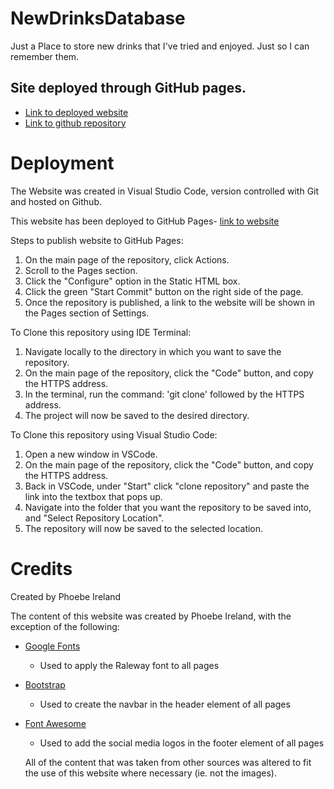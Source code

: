 # NewDrinksDatabase

Just a Place to store new drinks that I've tried and enjoyed. Just so I can remember them.

## Site deployed through GitHub pages.
* [Link to deployed website](https://phoebeireland.github.io/NewDrinksDatabase/)
* [Link to github repository](https://github.com/phoebeireland/NewDrinksDatabase)

# Deployment
The Website was created in Visual Studio Code, version controlled with Git and hosted on Github. 

This website has been deployed to GitHub Pages- [link to website](https://phoebeireland.github.io/NewDrinksDatabase/)

Steps to publish website to GitHub Pages:
1. On the main page of the repository, click Actions.
2. Scroll to the Pages section.
3. Click the "Configure" option in the Static HTML box. 
4. Click the green "Start Commit" button on the right side of the page.
5. Once the repository is published, a link to the website will be shown in the Pages section of Settings. 

To Clone this repository using IDE Terminal:
1. Navigate locally to the directory in which you want to save the repository.
2. On the main page of the repository, click the "Code" button, and copy the HTTPS address.
3. In the terminal, run the command: 'git clone' followed by the HTTPS address.
4. The project will now be saved to the desired directory. 

To Clone this repository using Visual Studio Code:
1. Open a new window in VSCode.
2. On the main page of the repository, click the "Code" button, and copy the HTTPS address.
3. Back in VSCode, under "Start" click "clone repository" and paste the link into the textbox that pops up.
4. Navigate into the folder that you want the repository to be saved into, and "Select Repository Location".
5. The repository will now be saved to the selected location.


# Credits


Created by Phoebe Ireland

The content of this website was created by Phoebe Ireland, with the exception of the following:
* [Google Fonts](https://fonts.google.com/)
  * Used to apply the Raleway font to all pages
* [Bootstrap](https://getbootstrap.com/)
  * Used to create the navbar in the header element of all pages
* [Font Awesome](https://fontawesome.com/)
  * Used to add the social media logos in the footer element of all pages

   
   All of the content that was taken from other sources was altered to fit the use of this website where necessary (ie. not the images).